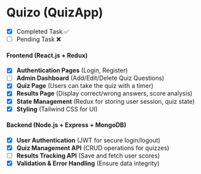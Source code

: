 # Quizo (QuizApp)

- [x] Completed Task ✅
- [ ] Pending Task ❌

#### Frontend (React.js + Redux)

- [x] **Authentication Pages** (Login, Register)
- [ ] **Admin Dashboard** (Add/Edit/Delete Quiz Questions)
- [x] **Quiz Page** (Users can take the quiz with a timer)
- [x] **Results Page** (Display correct/wrong answers, score analysis)
- [x] **State Management** (Redux for storing user session, quiz state)
- [x] **Styling** (Tailwind CSS for UI)

#### Backend (Node.js + Express + MongoDB)

- [x] **User Authentication** (JWT for secure login/logout)
- [x] **Quiz Management API** (CRUD operations for quizzes)
- [ ] **Results Tracking API** (Save and fetch user scores)
- [x] **Validation & Error Handling** (Ensure data integrity)
